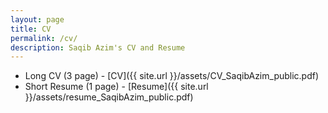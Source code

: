 ```yaml
---
layout: page
title: CV
permalink: /cv/
description: Saqib Azim's CV and Resume
---
```


- Long CV (3 page) - [CV]({{ site.url }}/assets/CV_SaqibAzim_public.pdf)
- Short Resume (1 page) - [Resume]({{ site.url }}/assets/resume_SaqibAzim_public.pdf)